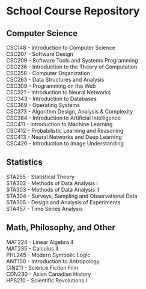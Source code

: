 # School Course Repository

## Computer Science
CSC148 - Introduction to Computer Science\
CSC207 - Software Design\
CSC209 - Software Tools and Systems Programming\
CSC236 - Introduction to the Theory of Computation\
CSC258 - Computer Organization\
CSC263 - Data Structures and Analysis\
CSC309 - Programming on the Web\
CSC321 - Introduction to Neural Networks\
CSC343 - Introduction to Databases\
CSC369 - Operating Systems\
CSC373 - Algorithm Design, Analysis & Complexity\
CSC384 - Introduction to Artificial Intelligence\
CSC411 - Introduction to Machine Learning\
CSC412 - Probabilistic Learning and Reasoning\
CSC413 - Neural Networks and Deep Learning\
CSC420 - Introduction to Image Understanding

## Statistics
STA255 - Statistical Theory\
STA302 - Methods of Data Analysis I\
STA303 - Methods of Data Analysis II\
STA304 - Surveys, Sampling and Observational Data\
STA305 - Design and Analysis of Experiments\
STA457 - Time Series Analysis

## Math, Philosophy, and Other
MAT224 - Linear Algebra II\
MAT235 - Calculus II\
PHL245 - Modern Symbolic Logic\
ANT100 - Introduction to Antropology\
CIN211 - Science Fiction Film\
CDN230 - Asian Canadian History\
HPS210 - Scientific Revolutions I

